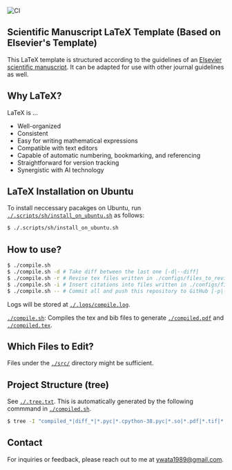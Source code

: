 ![CI](https://github.com/ywatanabe1989/LaTeX-Scientific-Template/actions/workflows/compile.yml/badge.svg)

## Scientific Manuscript LaTeX Template (Based on Elsevier's Template)

This LaTeX template is structured according to the guidelines of an [Elsevier scientific manuscript](https://www.elsevier.com/researcher/author/policies-and-guidelines/latex-instructions). It can be adapted for use with other journal guidelines as well.

## Why LaTeX?
LaTeX is ...
- Well-organized
- Consistent
- Easy for writing mathematical expressions
- Compatible with text editors
- Capable of automatic numbering, bookmarking, and referencing
- Straightforward for version tracking
- Synergistic with AI technology

## LaTeX Installation on Ubuntu

To install neccessary pacakges on Ubuntu, run [`./.scripts/sh/install_on_ubuntu.sh`](./.scripts/sh/install_on_ubuntu.sh) as follows:

```bash
$ ./.scripts/sh/install_on_ubuntu.sh
```

## How to use?

``` bash
$ ./compile.sh
$ ./compile.sh -d # Take diff between the last one [-d|--diff]
$ ./compile.sh -r # Revise tex files written in ./configs/files_to_revise.txt [-r|--revise]
$ ./compile.sh -i # Insert citations into files written in ./configs/files_to_revise.txt based on ./bibliography.bib [-i|-insert-citations]
$ ./compile.sh -- # Commit all and push this repository to GitHub [-p|--push]
```
Logs will be stored at [`./.logs/compile.log`](./.logs/compile.log).

[`./compile.sh`](./.scripts/sh/compile.sh): Compiles the tex and bib files to generate [`./compiled.pdf`](./compiled.pdf) and [`./compiled.tex`](./compiled.tex).

## Which Files to Edit?

Files under the [`./src/`](./src/) directory might be sufficient.

## Project Structure (tree)
See [`./.tree.txt`](./.tree.txt). This is automatically generated by the following commmand in [`./compiled.sh`](./compiled.sh).
``` bash
$ tree -I "compiled_*|diff_*|*.pyc|*.cpython-38.pyc|*.so|*.pdf|*.tif|*.csv|*.ipynb|env|__pycache__|*.dist-info|*.whl|*.exe|*.tmpl|*.sh|cache|*.txt|*.md|manually_edited|old|*.xml|*.1" > .tree.txt
```

## Contact

For inquiries or feedback, please reach out to me at ywata1989@gmail.com.
